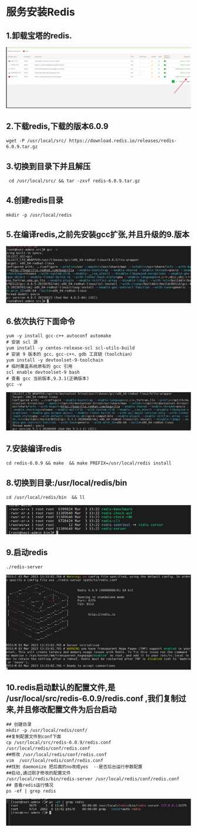 # 服务安装Redis

## 1.卸载宝塔的redis.

![image-20230303155748985](服务安装Redis.assets/image-20230303155748985.png)



##  2.下载redis,下载的版本6.0.9

```shell
wget -P /usr/local/src/ https://download.redis.io/releases/redis-6.0.9.tar.gz
```



## 3.切换到目录下并且解压

```shell
 cd /usr/local/src/ && tar -zxvf redis-6.0.9.tar.gz
```



## 4.创建redis目录

```shell
mkdir -p /usr/local/redis
```

## 5.在编译redis,之前先安装gcc扩张,并且升级的9.版本

![image-20230303155814581](服务安装Redis.assets/image-20230303155814581.png)

##  6.依次执行下面命令

```shell
yum -y install gcc-c++ autoconf automake
# 安装 scl 源
yum install -y centos-release-scl scl-utils-build
# 安装 9 版本的 gcc、gcc-c++、gdb 工具链（toolchian）
yum install -y devtoolset-9-toolchain
# 临时覆盖系统原有的 gcc 引用
scl enable devtoolset-9 bash
# 查看 gcc 当前版本,9.3.1(正确版本)
gcc -v   
```

![image-20230303155017977](服务安装Redis.assets/image-20230303155017977.png)



## 7.安装编译redis

```shell
cd redis-6.0.9 && make  && make PREFIX=/usr/local/redis install
```

##  8.切换到目录:/usr/local/redis/bin

```shell
cd /usr/local/redis/bin  && ll
```

![image-20230303160144554](服务安装Redis.assets/image-20230303160144554.png)

## 9.启动redis

```
./redis-server
```

![image-20230303160309443](服务安装Redis.assets/image-20230303160309443.png)

## 10.redis启动默认的配置文件,是   /usr/local/src/redis-6.0.9/redis.conf ,我们复制过来,并且修改配置文件为后台启动

```shell
## 创建目录
mkdir -p /usr/local/redis/conf/
##复制配置文件到conf下面
cp /usr/local/src/redis-6.0.9/redis.conf  /usr/local/redis/conf/redis.conf
##修改 /usr/local/redis/conf/redis.conf
vim  /usr/local/redis/conf/redis.conf
##找到 daemonize 把后面的no改成yes  --是否后台运行参数配置
##启动,通过刚才修改的配置文件
/usr/local/redis/bin/redis-server /usr/local/redis/conf/redis.conf
## 查看redis运行情况
ps -ef | grep redis
```

![image-20230303161240824](服务安装Redis.assets/image-20230303161240824.png)
